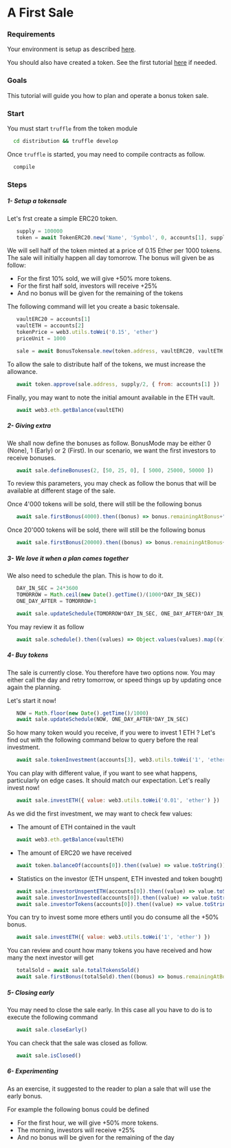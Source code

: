 
# A First Sale

### Requirements

Your environment is setup as described [here](./Tutorials.md#requirements).

You should also have created a token. See the first tutorial [here](./01-TokenCreation.md) if needed.

### Goals

This tutorial will guide you how to plan and operate a bonus token sale.

### Start

You must start `truffle` from the token module
```bash
  cd distribution && truffle develop
```

Once `truffle` is started, you may need to compile contracts as follow.
```bash
  compile
```


### Steps

##### 1- Setup a tokensale

Let's frst create a simple ERC20 token.

```javascript
   supply = 100000
   token = await TokenERC20.new('Name', 'Symbol', 0, accounts[1], supply)
```

We will sell half of the token minted at a price of 0.15 Ether per 1000 tokens.
The sale will initially happen all day tomorrow.
The bonus will given be as follow:
- For the first 10% sold, we will give +50% more tokens.
- For the first half sold, investors will receive +25%
- And no bonus will be given for the remaining of the tokens

The following command will let you create a basic tokensale.


```javascript
   vaultERC20 = accounts[1]
   vaultETH = accounts[2]
   tokenPrice = web3.utils.toWei('0.15', 'ether')
   priceUnit = 1000

   sale = await BonusTokensale.new(token.address, vaultERC20, vaultETH, tokenPrice, priceUnit)
```

To allow the sale to distribute half of the tokens, we must increase the allowance.

```javascript
   await token.approve(sale.address, supply/2, { from: accounts[1] })
```

Finally, you may want to note the initial amount available in the ETH vault.
```javascript
   await web3.eth.getBalance(vaultETH)
```

##### 2- Giving extra

We shall now define the bonuses as follow.
BonusMode may be either 0 (None), 1 (Early) or 2 (First).
In our scenario, we want the first investors to receive bonuses.

```javascript
   await sale.defineBonuses(2, [50, 25, 0], [ 5000, 25000, 50000 ])
```

To review this parameters, you may check as follow the bonus that will be available at different stage of the sale.

Once 4'000 tokens will be sold, there will still be the following bonus 
```javascript
   await sale.firstBonus(4000).then((bonus) => bonus.remainingAtBonus+" tokens still at +"+bonus.bonus+"% bonus")
```

Once 20'000 tokens will be sold, there will still be the following bonus
```javascript
   await sale.firstBonus(20000).then((bonus) => bonus.remainingAtBonus+" tokens still at +"+bonus.bonus+"% bonus")
```

##### 3- We love it when a plan comes together

We also need to schedule the plan. This is how to do it.

```javascript
   DAY_IN_SEC = 24*3600
   TOMORROW = Math.ceil(new Date().getTime()/(1000*DAY_IN_SEC))
   ONE_DAY_AFTER = TOMORROW+1

   await sale.updateSchedule(TOMORROW*DAY_IN_SEC, ONE_DAY_AFTER*DAY_IN_SEC)
```

You may review it as follow

```javascript
   await sale.schedule().then((values) => Object.values(values).map((v) => new Date(v * 1000)))
```

##### 4- Buy tokens

The sale is currently close. You therefore have two options now.
You may either call the day and retry tomorrow, or speed things up by updating once again the planning.

Let's start it now!
```javascript
   NOW = Math.floor(new Date().getTime()/1000)
   await sale.updateSchedule(NOW, ONE_DAY_AFTER*DAY_IN_SEC)
```

So how many token would you receive, if you were to invest 1 ETH ?
Let's find out with the following command below to query before the real investment.

```javascript
   await sale.tokenInvestment(accounts[3], web3.utils.toWei('1', 'ether')).then((value) => value.toString())
```

You can play with different value, if you want to see what happens, particularly on edge cases.
It should match our expectation. Let's really invest now!

```javascript
   await sale.investETH({ value: web3.utils.toWei('0.01', 'ether') })
```

As we did the first investment, we may want to check few values:

- The amount of ETH contained in the vault
```javascript
   await web3.eth.getBalance(vaultETH)
```

- The amount of ERC20 we have received
```javascript
   await token.balanceOf(accounts[0]).then((value) => value.toString())
```

- Statistics on the investor (ETH unspent, ETH invested and token bought)
```javascript
   await sale.investorUnspentETH(accounts[0]).then((value) => value.toString())
   await sale.investorInvested(accounts[0]).then((value) => value.toString())
   await sale.investorTokens(accounts[0]).then((value) => value.toString())
```

You can try to invest some more ethers until you do consume all the +50% bonus.

```javascript
   await sale.investETH({ value: web3.utils.toWei('1', 'ether') })
```

You can review and count how many tokens you have received and how many the next investor will get

```javascript
   totalSold = await sale.totalTokensSold()
   await sale.firstBonus(totalSold).then((bonus) => bonus.remainingAtBonus+" tokens still at +"+bonus.bonus+"% bonus")
```

##### 5- Closing early

You may need to close the sale early.
In this case all you have to do is to execute the following command

```javascript
   await sale.closeEarly()
```

You can check that the sale was closed as follow.

```javascript
   await sale.isClosed()
```

##### 6- Experimenting

As an exercise, it suggested to the reader to plan a sale that will use the early bonus.

For example the following bonus could be defined
- For the first hour, we will give +50% more tokens.
- The morning, investors will receive +25%
- And no bonus will be given for the remaining of the day

